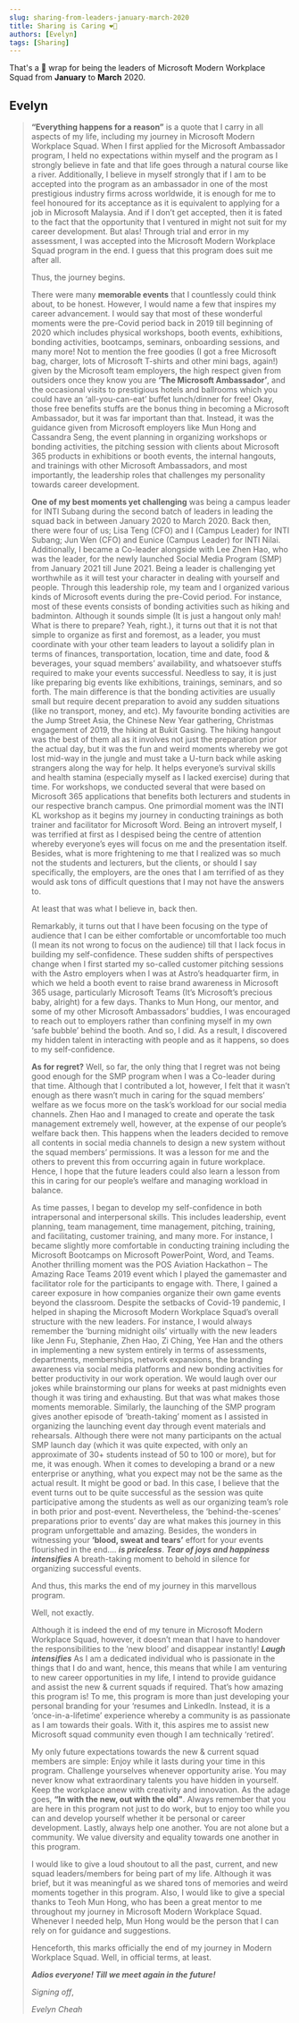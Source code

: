 ```yaml
---
slug: sharing-from-leaders-january-march-2020
title: Sharing is Caring ❤️‍🔥
authors: [Evelyn]
tags: [Sharing]
---
```


That's a 🎉 wrap for being the leaders of Microsoft Modern Workplace Squad from **January** to **March** 2020.

<!--truncate-->

## Evelyn

> **“Everything happens for a reason”** is a quote that I carry in all aspects of my life, including my journey in Microsoft Modern Workplace Squad. When I first applied for the Microsoft Ambassador program, I held no expectations within myself and the program as I strongly believe in fate and that life goes through a natural course like a river. Additionally, I believe in myself strongly that if I am to be accepted into the program as an ambassador in one of the most prestigious industry firms across worldwide, it is enough for me to feel honoured for its acceptance as it is equivalent to applying for a job in Microsoft Malaysia. And if I don’t get accepted, then it is fated to the fact that the opportunity that I ventured in might not suit for my career development. But alas! Through trial and error in my assessment, I was accepted into the Microsoft Modern Workplace Squad program in the end. I guess that this program does suit me after all.
>
> Thus, the journey begins.
>
> There were many **memorable events** that I countlessly could think about, to be honest. However, I would name a few that inspires my career advancement. I would say that most of these wonderful moments were the pre-Covid period back in 2019 till beginning of 2020 which includes physical workshops, booth events, exhibitions, bonding activities, bootcamps, seminars, onboarding sessions, and many more! Not to mention the free goodies (I got a free Microsoft bag, charger, lots of Microsoft T-shirts and other mini bags, again!) given by the Microsoft team employers, the high respect given from outsiders once they know you are **‘The Microsoft Ambassador’**, and the occasional visits to prestigious hotels and ballrooms which you could have an ‘all-you-can-eat’ buffet lunch/dinner for free! Okay, those free benefits stuffs are the bonus thing in becoming a Microsoft Ambassador, but it was far important than that. Instead, it was the guidance given from Microsoft employers like Mun Hong and Cassandra Seng, the event planning in organizing workshops or bonding activities, the pitching session with clients about Microsoft 365 products in exhibitions or booth events, the internal hangouts, and trainings with other Microsoft Ambassadors, and most importantly, the leadership roles that challenges my personality towards career development.
>
> **One of my best moments yet challenging** was being a campus leader for INTI Subang during the second batch of leaders in leading the squad back in between January 2020 to March 2020. Back then, there were four of us; Lisa Teng (CFO) and I (Campus Leader) for INTI Subang; Jun Wen (CFO) and Eunice (Campus Leader) for INTI Nilai. Additionally, I became a Co-leader alongside with Lee Zhen Hao, who was the leader, for the newly launched Social Media Program (SMP) from January 2021 till June 2021. Being a leader is challenging yet worthwhile as it will test your character in dealing with yourself and people. Through this leadership role, my team and I organized various kinds of Microsoft events during the pre-Covid period. For instance, most of these events consists of bonding activities such as hiking and badminton. Although it sounds simple (It is just a hangout only mah! What is there to prepare? Yeah, right.), it turns out that it is not that simple to organize as first and foremost, as a leader, you must coordinate with your other team leaders to layout a solidify plan in terms of finances, transportation, location, time and date, food & beverages, your squad members’ availability, and whatsoever stuffs required to make your events successful. Needless to say, it is just like preparing big events like exhibitions, trainings, seminars, and so forth. The main difference is that the bonding activities are usually small but require decent preparation to avoid any sudden situations (like no transport, money, and etc). My favourite bonding activities are the Jump Street Asia, the Chinese New Year gathering, Christmas engagement of 2019, the hiking at Bukit Gasing. The hiking hangout was the best of them all as it involves not just the preparation prior the actual day, but it was the fun and weird moments whereby we got lost mid-way in the jungle and must take a U-turn back while asking strangers along the way for help. It helps everyone’s survival skills and health stamina (especially myself as I lacked exercise) during that time. For workshops, we conducted several that were based on Microsoft 365 applications that benefits both lecturers and students in our respective branch campus. One primordial moment was the INTI KL workshop as it begins my journey in conducting trainings as both trainer and facilitator for Microsoft Word. Being an introvert myself, I was terrified at first as I despised being the centre of attention whereby everyone’s eyes will focus on me and the presentation itself. Besides, what is more frightening to me that I realized was so much not the students and lecturers, but the clients, or should I say specifically, the employers, are the ones that I am terrified of as they would ask tons of difficult questions that I may not have the answers to.
>
> At least that was what I believe in, back then.
>
> Remarkably, it turns out that I have been focusing on the type of audience that I can be either comfortable or uncomfortable too much (I mean its not wrong to focus on the audience) till that I lack focus in building my self-confidence. These sudden shifts of perspectives change when I first started my so-called customer pitching sessions with the Astro employers when I was at Astro’s headquarter firm, in which we held a booth event to raise brand awareness in Microsoft 365 usage, particularly Microsoft Teams (It’s Microsoft’s precious baby, alright) for a few days. Thanks to Mun Hong, our mentor, and some of my other Microsoft Ambassadors’ buddies, I was encouraged to reach out to employers rather than confining myself in my own ‘safe bubble’ behind the booth. And so, I did. As a result, I discovered my hidden talent in interacting with people and as it happens, so does to my self-confidence.
>
> **As for regret?** Well, so far, the only thing that I regret was not being good enough for the SMP program when I was a Co-leader during that time. Although that I contributed a lot, however, I felt that it wasn’t enough as there wasn’t much in caring for the squad members’ welfare as we focus more on the task’s workload for our social media channels. Zhen Hao and I managed to create and operate the task management extremely well, however, at the expense of our people’s welfare back then. This happens when the leaders decided to remove all contents in social media channels to design a new system without the squad members’ permissions. It was a lesson for me and the others to prevent this from occurring again in future workplace. Hence, I hope that the future leaders could also learn a lesson from this in caring for our people’s welfare and managing workload in balance.
>
> As time passes, I began to develop my self-confidence in both intrapersonal and interpersonal skills. This includes leadership, event planning, team management, time management, pitching, training, and facilitating, customer training, and many more. For instance, I became slightly more comfortable in conducting training including the Microsoft Bootcamps on Microsoft PowerPoint, Word, and Teams. Another thrilling moment was the POS Aviation Hackathon – The Amazing Race Teams 2019 event which I played the gamemaster and facilitator role for the participants to engage with. There, I gained a career exposure in how companies organize their own game events beyond the classroom. Despite the setbacks of Covid-19 pandemic, I helped in shaping the Microsoft Modern Workplace Squad’s overall structure with the new leaders. For instance, I would always remember the ‘burning midnight oils’ virtually with the new leaders like Jenn Fu, Stephanie, Zhen Hao, Zi Ching, Yee Han and the others in implementing a new system entirely in terms of assessments, departments, memberships, network expansions, the branding awareness via social media platforms and new bonding activities for better productivity in our work operation. We would laugh over our jokes while brainstorming our plans for weeks at past midnights even though it was tiring and exhausting. But that was what makes those moments memorable. Similarly, the launching of the SMP program gives another episode of ‘breath-taking’ moment as I assisted in organizing the launching event day through event materials and rehearsals. Although there were not many participants on the actual SMP launch day (which it was quite expected, with only an approximate of 30+ students instead of 50 to 100 or more), but for me, it was enough. When it comes to developing a brand or a new enterprise or anything, what you expect may not be the same as the actual result. It might be good or bad. In this case, I believe that the event turns out to be quite successful as the session was quite participative among the students as well as our organizing team’s role in both prior and post-event. Nevertheless, the ‘behind-the-scenes’ preparations prior to events’ day are what makes this journey in this program unforgettable and amazing. Besides, the wonders in witnessing your **‘blood, sweat and tears’** effort for your events flourished in the end…. _**is priceless**_. _**Tear of joys and happiness intensifies**_ A breath-taking moment to behold in silence for organizing successful events.
>
> And thus, this marks the end of my journey in this marvellous program.
>
> Well, not exactly.
>
> Although it is indeed the end of my tenure in Microsoft Modern Workplace Squad, however, it doesn’t mean that I have to handover the responsibilities to the ‘new blood’ and disappear instantly! **_Laugh intensifies_** As I am a dedicated individual who is passionate in the things that I do and want, hence, this means that while I am venturing to new career opportunities in my life, I intend to provide guidance and assist the new & current squads if required. That’s how amazing this program is! To me, this program is more than just developing your personal branding for your ‘resumes and LinkedIn. Instead, it is a ‘once-in-a-lifetime’ experience whereby a community is as passionate as I am towards their goals. With it, this aspires me to assist new Microsoft squad community even though I am technically ‘retired’.
>
> My only future expectations towards the new & current squad members are simple: Enjoy while it lasts during your time in this program. Challenge yourselves whenever opportunity arise. You may never know what extraordinary talents you have hidden in yourself. Keep the workplace anew with creativity and innovation. As the adage goes, **“In with the new, out with the old"**. Always remember that you are here in this program not just to do work, but to enjoy too while you can and develop yourself whether it be personal or career development. Lastly, always help one another. You are not alone but a community. We value diversity and equality towards one another in this program.
>
> I would like to give a loud shoutout to all the past, current, and new squad leaders/members for being part of my life. Although it was brief, but it was meaningful as we shared tons of memories and weird moments together in this program. Also, I would like to give a special thanks to Teoh Mun Hong, who has been a great mentor to me throughout my journey in Microsoft Modern Workplace Squad. Whenever I needed help, Mun Hong would be the person that I can rely on for guidance and suggestions.
>
> Henceforth, this marks officially the end of my journey in Modern Workplace Squad. Well, in official terms, at least.
>
> **_Adios everyone! Till we meet again in the future!_**
>
> _Signing off_,
>
> _Evelyn Cheah_
